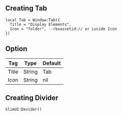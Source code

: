 ## Creating Tab
```luau
local Tab = Window:Tab({
  Title = "Display Elements",
  Icon = "folder", --rbxassetid:// or Lucide Icon
})
```

## Option
| Tag         | Type        | Default     |
| ----------- | ----------- |-------------|
| Title       | String      | Tab         |
| Icon        | String      | nil         |

## Creating Divider
```luau
SlimUI:Devider()
```
